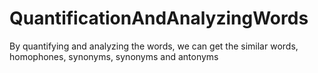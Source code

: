# QuantificationAndAnalyzingWords
  By quantifying and analyzing the words, we can get the similar words, homophones, synonyms, synonyms and antonyms
